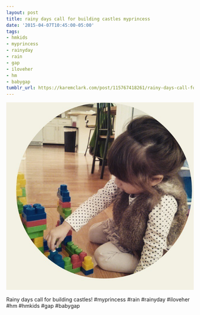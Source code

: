 ```yaml
---
layout: post
title: rainy days call for building castles myprincess
date: '2015-04-07T10:45:00-05:00'
tags:
- hmkids
- myprincess
- rainyday
- rain
- gap
- iloveher
- hm
- babygap
tumblr_url: https://karemclark.com/post/115767418261/rainy-days-call-for-building-castles-myprincess
---
```

 ![](/tumblr_files/tumblr_nmg131GLQh1u2lcj1o1_640.jpg)  

Rainy days call for building castles! #myprincess #rain #rainyday #iloveher #hm #hmkids #gap #babygap

